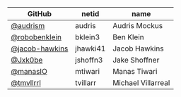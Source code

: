 |GitHub|netid|name|
|----|------|----|
|[@audrism](https://github.com/audrism)|audris|Audris Mockus|
|[@robobenklein](https://github.com/robobenklein)|bklein3|Ben Klein|
|[@jacob-hawkins](https://github.com/jacob-hawkins)|jhawki41|Jacob Hawkins|
|[@Jxk0be](https://github.com/Jxk0be)|jshoffn3|Jake Shoffner|
|[@manasIO](https://github.com/manasIO)|mtiwari|Manas Tiwari|
|[@tmvllrrl](https://github.com/tmvllrrl)|tvillarr|Michael Villarreal|

